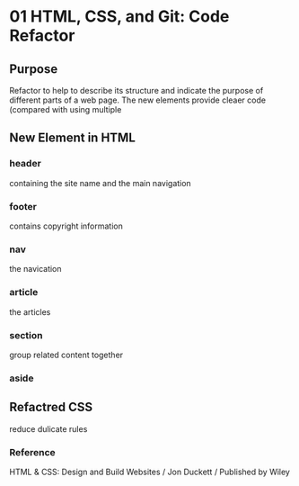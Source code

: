 # 01 HTML, CSS, and Git: Code Refactor

## Purpose

Refactor to help to describe its structure and indicate the purpose of different parts of a web page.
The new elements provide cleaer code (compared with using multiple <div>

## New Element in HTML
### header
containing the site name and the main navigation
### footer
contains copyright information
### nav
the navication
### article
the articles 
### section
group related content together
### aside

## Refactred CSS
reduce dulicate rules

### Reference
HTML & CSS: Design and Build Websites / Jon Duckett / Published by Wiley
